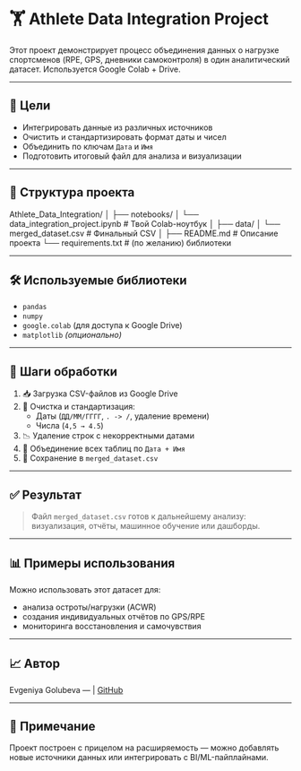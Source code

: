 # 🏋️ Athlete Data Integration Project

Этот проект демонстрирует процесс объединения данных о нагрузке спортсменов (RPE, GPS, дневники самоконтроля) в один аналитический датасет. Используется Google Colab + Drive.

---

## 📌 Цели

- Интегрировать данные из различных источников
- Очистить и стандартизировать формат даты и чисел
- Объединить по ключам `Дата` и `Имя`
- Подготовить итоговый файл для анализа и визуализации

---

## 🧱 Структура проекта

Athlete_Data_Integration/
│
├── notebooks/
│   └── data_integration_project.ipynb      # Твой Colab-ноутбук
│
├── data/
│   └── merged_dataset.csv                  # Финальный CSV
│
├── README.md                               # Описание проекта
└── requirements.txt                        # (по желанию) библиотеки


---

## 🛠️ Используемые библиотеки

- `pandas`
- `numpy`
- `google.colab` (для доступа к Google Drive)
- `matplotlib` *(опционально)*

---

## 🔄 Шаги обработки

1. 📥 Загрузка CSV-файлов из Google Drive
2. 🧹 Очистка и стандартизация:
   - Даты (`ДД/ММ/ГГГГ`, `. -> /`, удаление времени)
   - Числа (`4,5 → 4.5`)
3. 📉 Удаление строк с некорректными датами
4. 🔗 Объединение всех таблиц по `Дата + Имя`
5. 💾 Сохранение в `merged_dataset.csv`

---

## ✅ Результат

> Файл `merged_dataset.csv` готов к дальнейшему анализу: визуализация, отчёты, машинное обучение или дашборды.

---

## 📊 Примеры использования

Можно использовать этот датасет для:
- анализа остроты/нагрузки (ACWR)
- создания индивидуальных отчётов по GPS/RPE
- мониторинга восстановления и самочувствия

---

## 📈 Автор

Evgeniya Golubeva — | [GitHub](https://github.com/JaneGol)

---

## 📌 Примечание

Проект построен с прицелом на расширяемость — можно добавлять новые источники данных или интегрировать с BI/ML-пайплайнами.
